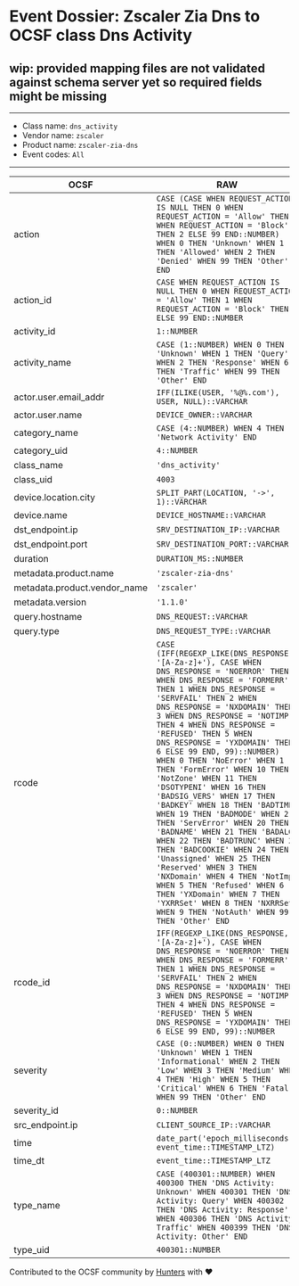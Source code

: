 # Event Dossier: Zscaler Zia Dns to OCSF class Dns Activity

## wip: provided mapping files are not validated against schema server yet so required fields might be missing
---
* Class name: `dns_activity`
* Vendor name: `zscaler`
* Product name: `zscaler-zia-dns`
* Event codes: `All`
---

| OCSF | RAW |
| --- | --- |
| action | ```CASE (CASE WHEN REQUEST_ACTION IS NULL THEN 0 WHEN REQUEST_ACTION = 'Allow' THEN 1 WHEN REQUEST_ACTION = 'Block' THEN 2 ELSE 99 END::NUMBER) WHEN 0 THEN 'Unknown' WHEN 1 THEN 'Allowed' WHEN 2 THEN 'Denied' WHEN 99 THEN 'Other' END``` |
| action_id | ```CASE WHEN REQUEST_ACTION IS NULL THEN 0 WHEN REQUEST_ACTION = 'Allow' THEN 1 WHEN REQUEST_ACTION = 'Block' THEN 2 ELSE 99 END::NUMBER``` |
| activity_id | ```1::NUMBER``` |
| activity_name | ```CASE (1::NUMBER) WHEN 0 THEN 'Unknown' WHEN 1 THEN 'Query' WHEN 2 THEN 'Response' WHEN 6 THEN 'Traffic' WHEN 99 THEN 'Other' END``` |
| actor.user.email_addr | ```IFF(ILIKE(USER, '%@%.com'), USER, NULL)::VARCHAR``` |
| actor.user.name | ```DEVICE_OWNER::VARCHAR``` |
| category_name | ```CASE (4::NUMBER) WHEN 4 THEN 'Network Activity' END``` |
| category_uid | ```4::NUMBER``` |
| class_name | ```'dns_activity'``` |
| class_uid | ```4003``` |
| device.location.city | ```SPLIT_PART(LOCATION, '->', 1)::VARCHAR``` |
| device.name | ```DEVICE_HOSTNAME::VARCHAR``` |
| dst_endpoint.ip | ```SRV_DESTINATION_IP::VARCHAR``` |
| dst_endpoint.port | ```SRV_DESTINATION_PORT::VARCHAR``` |
| duration | ```DURATION_MS::NUMBER``` |
| metadata.product.name | ```'zscaler-zia-dns'``` |
| metadata.product.vendor_name | ```'zscaler'``` |
| metadata.version | ```'1.1.0'``` |
| query.hostname | ```DNS_REQUEST::VARCHAR``` |
| query.type | ```DNS_REQUEST_TYPE::VARCHAR``` |
| rcode | ```CASE (IFF(REGEXP_LIKE(DNS_RESPONSE, '[A-Za-z]+'), CASE WHEN DNS_RESPONSE = 'NOERROR' THEN 0 WHEN DNS_RESPONSE = 'FORMERR' THEN 1 WHEN DNS_RESPONSE = 'SERVFAIL' THEN 2 WHEN DNS_RESPONSE = 'NXDOMAIN' THEN 3 WHEN DNS_RESPONSE = 'NOTIMP' THEN 4 WHEN DNS_RESPONSE = 'REFUSED' THEN 5 WHEN DNS_RESPONSE = 'YXDOMAIN' THEN 6 ELSE 99 END, 99)::NUMBER) WHEN 0 THEN 'NoError' WHEN 1 THEN 'FormError' WHEN 10 THEN 'NotZone' WHEN 11 THEN 'DSOTYPENI' WHEN 16 THEN 'BADSIG_VERS' WHEN 17 THEN 'BADKEY' WHEN 18 THEN 'BADTIME' WHEN 19 THEN 'BADMODE' WHEN 2 THEN 'ServError' WHEN 20 THEN 'BADNAME' WHEN 21 THEN 'BADALG' WHEN 22 THEN 'BADTRUNC' WHEN 23 THEN 'BADCOOKIE' WHEN 24 THEN 'Unassigned' WHEN 25 THEN 'Reserved' WHEN 3 THEN 'NXDomain' WHEN 4 THEN 'NotImp' WHEN 5 THEN 'Refused' WHEN 6 THEN 'YXDomain' WHEN 7 THEN 'YXRRSet' WHEN 8 THEN 'NXRRSet' WHEN 9 THEN 'NotAuth' WHEN 99 THEN 'Other' END``` |
| rcode_id | ```IFF(REGEXP_LIKE(DNS_RESPONSE, '[A-Za-z]+'), CASE WHEN DNS_RESPONSE = 'NOERROR' THEN 0 WHEN DNS_RESPONSE = 'FORMERR' THEN 1 WHEN DNS_RESPONSE = 'SERVFAIL' THEN 2 WHEN DNS_RESPONSE = 'NXDOMAIN' THEN 3 WHEN DNS_RESPONSE = 'NOTIMP' THEN 4 WHEN DNS_RESPONSE = 'REFUSED' THEN 5 WHEN DNS_RESPONSE = 'YXDOMAIN' THEN 6 ELSE 99 END, 99)::NUMBER``` |
| severity | ```CASE (0::NUMBER) WHEN 0 THEN 'Unknown' WHEN 1 THEN 'Informational' WHEN 2 THEN 'Low' WHEN 3 THEN 'Medium' WHEN 4 THEN 'High' WHEN 5 THEN 'Critical' WHEN 6 THEN 'Fatal' WHEN 99 THEN 'Other' END``` |
| severity_id | ```0::NUMBER``` |
| src_endpoint.ip | ```CLIENT_SOURCE_IP::VARCHAR``` |
| time | ```date_part('epoch_milliseconds', event_time::TIMESTAMP_LTZ)``` |
| time_dt | ```event_time::TIMESTAMP_LTZ``` |
| type_name | ```CASE (400301::NUMBER) WHEN 400300 THEN 'DNS Activity: Unknown' WHEN 400301 THEN 'DNS Activity: Query' WHEN 400302 THEN 'DNS Activity: Response' WHEN 400306 THEN 'DNS Activity: Traffic' WHEN 400399 THEN 'DNS Activity: Other' END``` |
| type_uid | ```400301::NUMBER``` |

Contributed to the OCSF community by [Hunters](https://www.hunters.security/) with ❤
